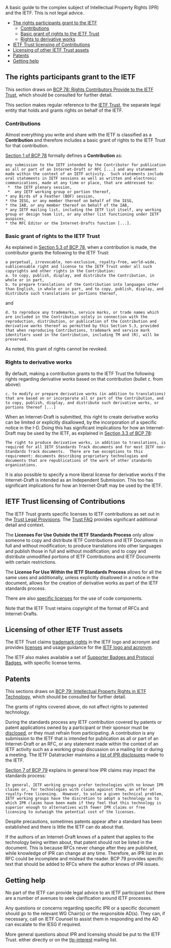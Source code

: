 A basic guide to the complex subject of Intellectual Property Rights (IPR) and the IETF. This is not legal advice. 

* <a href="#ietfrights">The rights participants grant to the IETF</a><br/>
    * <a href="#contributions">Contributions</a><br/>
    * <a href="#basicgrant">Basic grant of rights to the IETF Trust</a><br/>
    * <a href="#derivatives">Rights to derivative works</a><br/>
* <a href="#licensing">IETF Trust licensing of Contributions</a><br/>
* <a href="#otherassets">Licensing of other IETF Trust assets</a><br/>
* <a href="#patents">Patents</a>
* <a href="#help">Getting help</a>

## <a id="ietfrights">The rights participants grant to the IETF</a>
This section draws on [BCP 78: Rights Contributors Provide to the IETF Trust](https://www.rfc-editor.org/rfc/rfc5378.html), which should be consulted for further detail. 

This section makes regular reference to the [IETF Trust](https://trustee.ietf.org), the separate legal entity that holds and grants rights on behalf of the IETF. 

### <a id="contributions">Contributions</a>
Almost everything you write and share with the IETF is classified as a **Contribution** and therefore includes a basic grant of rights to the IETF Trust for that contribution.

[Section 1 of BCP 78](https://www.rfc-editor.org/rfc/rfc5378.html#section-1) formally defines a **Contribution** as:

`any submission to the IETF intended by the Contributor for publication as all or part of an Internet-Draft or RFC [...] and any statement made within the context of an IETF activity.  Such statements include oral statements in IETF sessions as well as written and electronic communications, made at any time or place, that are addressed to:`<br/>
` *  the IETF plenary session,`<br/>
` *  any IETF working group or portion thereof,`<br/>
`* any Birds of a Feather (BOF) session,`<br/>
`* the IESG, or any member thereof on behalf of the IESG,`<br/>
`* the IAB, or any member thereof on behalf of the IAB,`<br/>
`* any IETF mailing list, including the IETF list itself, any working group or design team list, or any other list functioning under IETF auspices,`<br/>
`* the RFC Editor or the Internet-Drafts function [...].`

### <a id="basicgrant">Basic grant of rights to the IETF Trust</a>
As explained in [Section 5.3 of BCP 78](https://www.rfc-editor.org/rfc/rfc5378.html#section-5.3), when a contribution is made, the contributor grants the following to the IETF Trust:

`a perpetual, irrevocable, non-exclusive, royalty-free, world-wide, sublicensable right and license to the IETF Trust under all such copyrights and other rights in the Contribution:`<br/>
`a. to copy, publish, display, and distribute the Contribution, in whole or in part,`<br/>
`b. to prepare translations of the Contribution into languages other than English, in whole or in part, and to copy, publish, display, and distribute such translations or portions thereof,`

and

`d. to reproduce any trademarks, service marks, or trade names which are included in the Contribution solely in connection with the reproduction, distribution, or publication of the Contribution and derivative works thereof as permitted by this Section 5.3, provided that when reproducing Contributions, trademark and service mark identifiers used in the Contribution, including TM and (R), will be preserved.`

As noted, this grant of rights cannot be revoked.

### <a id="derivatives">Rights to derivative works</a>
By default, making a contribution grants to the IETF Trust the following rights regarding derivative works based on that contribution (bullet c. from above):

`c. to modify or prepare derivative works (in addition to translations) that are based on or incorporate all or part of the Contribution, and to copy, publish, display, and distribute such derivative works, or portions thereof [...]`

When an Internet-Draft is submitted, this right to create derivative works can be limited or explicitly disallowed, by the incorporation of a specific notice in the I-D.  Doing this has significant implications for how an Internet-Draft may be used by the IETF, as explained in [Section 3.3 of BCP 78](https://www.rfc-editor.org/rfc/rfc5378.html#section-3.3):

`The right to produce derivative works, in addition to translations, is required for all IETF Standards Track documents and for most IETF non-Standards Track documents.  There are two exceptions to this requirement: documents describing proprietary technologies and documents that are republications of the work of other standards organizations.`

It is also possible to specify a more liberal license for derivative works if the Internet-Draft is intended as an Independent Submission.  This too has significant implications for how an Internet-Draft may be used by the IETF.

## <a id="licensing">IETF Trust licensing of Contributions</a>
The IETF Trust grants specific licenses to IETF contributions as set out in the [Trust Legal Provisions](https://trustee.ietf.org/documents/trust-legal-provisions/tlp-5/).  The [Trust FAQ](https://trustee.ietf.org/about/faq/) provides significant additional detail and context.

The **Licenses For Use Outside the IETF Standards Process** only allow someone to copy and distribute IETF Contributions and IETF Documents in full and without modification; to produce translations into other languages and publish those in full and without modification; and to copy and distribute unmodified portions of IETF Contributions and IETF Documents with certain restrictions.

The **License For Use Within the IETF Standards Process** allows for all the same uses and additionally, unless explicitly disallowed in a notice in the document, allows for the creation of derivative works as part of the IETF standards process.

There are also [specific licenses](https://trustee.ietf.org/about/faq/#code) for the use of code components.

Note that the IETF Trust retains copyright of the format of RFCs and Internet-Drafts.

## <a id="otherassets">Licensing of other IETF Trust assets</a>
The IETF Trust claims [trademark rights](https://trustee.ietf.org/assets/trademarks-and-logos/) in the IETF logo and acronym and provides [licenses](https://trustee.ietf.org/assets/licenses/trademark-usage-guidelines/) and usage guidance for the [IETF logo and acronym](https://trustee.ietf.org/about/faq/#logo-acronym).

The IETF also makes available a set of [Supporter Badges and Protocol Badges](https://www.ietf.org/badges/), with specific license terms.

## <a id="patents">Patents</a>
This sections draws on [BCP 79: Intellectual Property Rights in IETF Technology](https://www.rfc-editor.org/rfc/rfc8179.html), which should be consulted for further detail.

The grants of rights covered above, do not affect rights to patented technology.

During the standards process any IETF contribution covered by patents or patent applications owned by a participant or their sponsor must be [disclosed](https://datatracker.ietf.org/ipr/about/), or they must refrain from participating. A contribution is any submission to the IETF that is intended for publication as all or part of an Internet-Draft or an RFC, or any statement made within the context of an IETF activity such as a working group discussion on a mailing list or during a meeting. The IETF Datatracker maintains a [list of IPR disclosures](https://datatracker.ietf.org/ipr/) made to the IETF.

[Section 7 of BCP 79](https://www.rfc-editor.org/rfc/rfc8179.html#section-7) explains in general how IPR claims may impact the standards process:

`In general, IETF working groups prefer technologies with no known IPR claims or, for technologies with claims against them, an offer of royalty-free licensing.  However, to solve a given technical problem, IETF working groups have the discretion to adopt a technology as to which IPR claims have been made if they feel that this technology is superior enough to alternatives with fewer IPR claims or free licensing to outweigh the potential cost of the licenses.`

Despite precautions, sometimes patents appear after a standard has been established and there is little the IETF can do about that.

If the authors of an Internet-Draft knows of a patent that applies to the technology being written about, that patent should not be listed in the document. This is because RFCs never change after they are published, while knowledge of IPR can change at any time. Therefore, an IPR list in an RFC could be incomplete and mislead the reader. BCP 79 provides specific text that should be added to RFCs where the author knows of IPR issues.

## <a id="help">Getting help</a>
No part of the IETF can provide legal advice to an IETF participant but there are a number of avenues to seek clarification around IETF processes.

Any questions or concerns regarding specific IPR or a specific document should go to the relevant WG Chair(s) or the responsible AD(s). They can, if necessary, call on IETF Counsel to assist them in responding and the AD can escalate to the IESG if required.

More general questions about IPR and licensing should be put to the IETF Trust. either directly or on the [tlp-interest](https://mailarchive.ietf.org/arch/browse/tlp-interest/) mailing list.